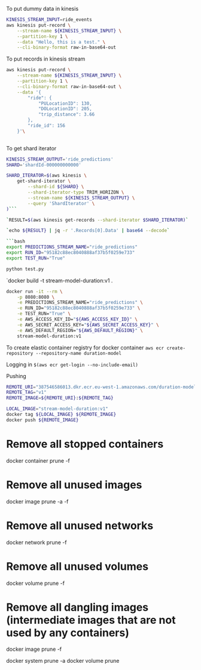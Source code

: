 To put dummy data in kinesis
```bash
KINESIS_STREAM_INPUT=ride_events
aws kinesis put-record \
    --stream-name ${KINESIS_STREAM_INPUT} \
    --partition-key 1 \
    --data "Hello, this is a test." \
    --cli-binary-format raw-in-base64-out
```

To put records in kinesis stream
```bash
aws kinesis put-record \
    --stream-name ${KINESIS_STREAM_INPUT} \
    --partition-key 1 \
    --cli-binary-format raw-in-base64-out \
    --data '{
        "ride": {
            "PULocationID": 130,
            "DOLocationID": 205,
            "trip_distance": 3.66
        }, 
        "ride_id": 156
    }'\
     
```

To get shard iterator
```bash
KINESIS_STREAM_OUTPUT='ride_predictions'
SHARD='shardId-000000000000'

SHARD_ITERATOR=$(aws kinesis \
    get-shard-iterator \
        --shard-id ${SHARD} \
        --shard-iterator-type TRIM_HORIZON \
        --stream-name ${KINESIS_STREAM_OUTPUT} \
        --query 'ShardIterator' \
)```

`RESULT=$(aws kinesis get-records --shard-iterator $SHARD_ITERATOR)`

`echo ${RESULT} | jq -r '.Records[0].Data' | base64 --decode`

```bash
export PREDICTIONS_STREAM_NAME="ride_predictions"
export RUN_ID="95182c88ec8040888af37b5f0259e733"
export TEST_RUN="True"

python test.py
```

`docker build -t stream-model-duration:v1 .



```bash
docker run -it --rm \
    -p 8080:8080 \
    -e PREDICTIONS_STREAM_NAME="ride_predictions" \
    -e RUN_ID="95182c88ec8040888af37b5f0259e733" \
    -e TEST_RUN="True" \
    -e AWS_ACCESS_KEY_ID="${AWS_ACCESS_KEY_ID}" \
    -e AWS_SECRET_ACCESS_KEY="${AWS_SECRET_ACCESS_KEY}" \
    -e AWS_DEFAULT_REGION="${AWS_DEFAULT_REGION}" \
    stream-model-duration:v1
```

To create elastic container registry for docker container
`aws ecr create-repository --repository-name duration-model`

Logging in
`$(aws ecr get-login --no-include-email)`

Pushing
```bash
REMOTE_URI="387546586013.dkr.ecr.eu-west-1.amazonaws.com/duration-model"
REMOTE_TAG="v1"
REMOTE_IMAGE=${REMOTE_URI}:${REMOTE_TAG}

LOCAL_IMAGE="stream-model-duration:v1"
docker tag ${LOCAL_IMAGE} ${REMOTE_IMAGE}
docker push ${REMOTE_IMAGE}
```
# Remove all stopped containers
docker container prune -f

# Remove all unused images
docker image prune -a -f

# Remove all unused networks
docker network prune -f

# Remove all unused volumes
docker volume prune -f

# Remove all dangling images (intermediate images that are not used by any containers)
docker image prune -f

docker system prune -a
docker volume prune

